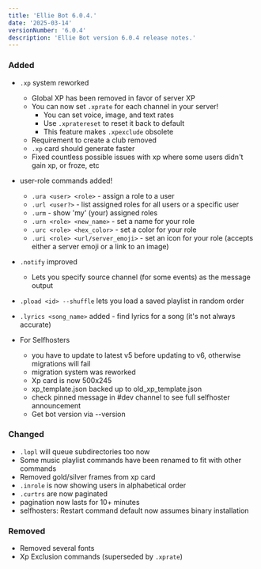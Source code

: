 ```yaml
---
title: 'Ellie Bot 6.0.4.'
date: '2025-03-14'
versionNumber: '6.0.4'
description: 'Ellie Bot version 6.0.4 release notes.'
---
```


### Added

- `.xp` system reworked
  - Global XP has been removed in favor of server XP
  - You can now set `.xprate` for each channel in your server!
    - You can set voice, image, and text rates
    - Use `.xpratereset` to reset it back to default
    - This feature makes `.xpexclude` obsolete
  - Requirement to create a club removed
  - `.xp` card should generate faster
  - Fixed countless possible issues with xp where some users didn't gain xp, or froze, etc
- user-role commands added!
  - `.ura <user> <role>` - assign a role to a user
  - `.url <user?>` - list assigned roles for all users or a specific user
  - `.urm` - show 'my' (your) assigned roles
  - `.urn <role> <new_name>` - set a name for your role
  - `.urc <role> <hex_color>` - set a color for your role
  - `.uri <role> <url/server_emoji>` - set an icon for your role (accepts either a server emoji or a link to an image)
- `.notify` improved
  - Lets you specify source channel (for some events) as the message output
- `.pload <id> --shuffle` lets you load a saved playlist in random order
- `.lyrics <song_name>` added - find lyrics for a song (it's not always accurate)

- For Selfhosters
  - you have to update to latest v5 before updating to v6, otherwise migrations will fail
  - migration system was reworked
  - Xp card is now 500x245
  - xp_template.json backed up to old_xp_template.json 
  - check pinned message in #dev channel to see full selfhoster announcement
  - Get bot version via --version

### Changed

- `.lopl` will queue subdirectories too now
- Some music playlist commands have been renamed to fit with other commands
- Removed gold/silver frames from xp card
- `.inrole` is now showing users in alphabetical order
- `.curtrs` are now paginated
- pagination now lasts for 10+ minutes
- selfhosters: Restart command default now assumes binary installation

### Removed

- Removed several fonts
- Xp Exclusion commands (superseded by `.xprate`)
